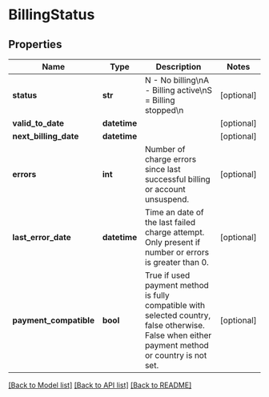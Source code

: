 # BillingStatus

## Properties
Name | Type | Description | Notes
------------ | ------------- | ------------- | -------------
**status** | **str** | N - No billing\nA - Billing active\nS &#x3D; Billing stopped\n | [optional] 
**valid_to_date** | **datetime** |  | [optional] 
**next_billing_date** | **datetime** |  | [optional] 
**errors** | **int** | Number of charge errors since last successful billing or account unsuspend. | [optional] 
**last_error_date** | **datetime** | Time an date of the last failed charge attempt. Only present if number or errors is greater than 0. | [optional] 
**payment_compatible** | **bool** | True if used payment method is fully compatible with selected country, false otherwise. False when either payment method or country is not set. | [optional] 

[[Back to Model list]](../README.md#documentation-for-models) [[Back to API list]](../README.md#documentation-for-api-endpoints) [[Back to README]](../README.md)


